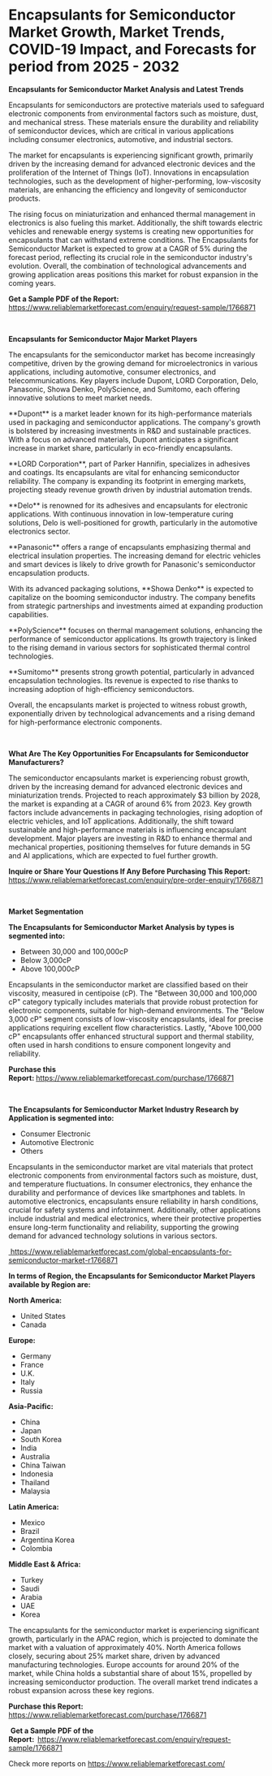 <p><h1>Encapsulants for Semiconductor Market Growth, Market Trends, COVID-19 Impact, and Forecasts for period from 2025 - 2032</h1></p><p><strong>Encapsulants for Semiconductor Market Analysis and Latest Trends</strong></p>
<p><p>Encapsulants for semiconductors are protective materials used to safeguard electronic components from environmental factors such as moisture, dust, and mechanical stress. These materials ensure the durability and reliability of semiconductor devices, which are critical in various applications including consumer electronics, automotive, and industrial sectors. </p><p>The market for encapsulants is experiencing significant growth, primarily driven by the increasing demand for advanced electronic devices and the proliferation of the Internet of Things (IoT). Innovations in encapsulation technologies, such as the development of higher-performing, low-viscosity materials, are enhancing the efficiency and longevity of semiconductor products. </p><p>The rising focus on miniaturization and enhanced thermal management in electronics is also fueling this market. Additionally, the shift towards electric vehicles and renewable energy systems is creating new opportunities for encapsulants that can withstand extreme conditions. The Encapsulants for Semiconductor Market is expected to grow at a CAGR of 5% during the forecast period, reflecting its crucial role in the semiconductor industry's evolution. Overall, the combination of technological advancements and growing application areas positions this market for robust expansion in the coming years.</p></p>
<p><strong>Get a Sample PDF of the Report:&nbsp;</strong> <a href="https://www.reliablemarketforecast.com/enquiry/request-sample/1766871?utm_campaign=2111&utm_medium=2&utm_source=Github&utm_content=ia&utm_term=28022025&utm_id=encapsulants-for-semiconductor">https://www.reliablemarketforecast.com/enquiry/request-sample/1766871</a></p>
<p>&nbsp;</p>
<p><strong>Encapsulants for Semiconductor Major Market Players</strong></p>
<p><p>The encapsulants for the semiconductor market has become increasingly competitive, driven by the growing demand for microelectronics in various applications, including automotive, consumer electronics, and telecommunications. Key players include Dupont, LORD Corporation, Delo, Panasonic, Showa Denko, PolyScience, and Sumitomo, each offering innovative solutions to meet market needs.</p><p>**Dupont** is a market leader known for its high-performance materials used in packaging and semiconductor applications. The company's growth is bolstered by increasing investments in R&D and sustainable practices. With a focus on advanced materials, Dupont anticipates a significant increase in market share, particularly in eco-friendly encapsulants.</p><p>**LORD Corporation**, part of Parker Hannifin, specializes in adhesives and coatings. Its encapsulants are vital for enhancing semiconductor reliability. The company is expanding its footprint in emerging markets, projecting steady revenue growth driven by industrial automation trends.</p><p>**Delo** is renowned for its adhesives and encapsulants for electronic applications. With continuous innovation in low-temperature curing solutions, Delo is well-positioned for growth, particularly in the automotive electronics sector.</p><p>**Panasonic** offers a range of encapsulants emphasizing thermal and electrical insulation properties. The increasing demand for electric vehicles and smart devices is likely to drive growth for Panasonic's semiconductor encapsulation products.</p><p>With its advanced packaging solutions, **Showa Denko** is expected to capitalize on the booming semiconductor industry. The company benefits from strategic partnerships and investments aimed at expanding production capabilities.</p><p>**PolyScience** focuses on thermal management solutions, enhancing the performance of semiconductor applications. Its growth trajectory is linked to the rising demand in various sectors for sophisticated thermal control technologies.</p><p>**Sumitomo** presents strong growth potential, particularly in advanced encapsulation technologies. Its revenue is expected to rise thanks to increasing adoption of high-efficiency semiconductors.</p><p>Overall, the encapsulants market is projected to witness robust growth, exponentially driven by technological advancements and a rising demand for high-performance electronic components.</p></p>
<p>&nbsp;</p>
<p><strong>What Are The Key Opportunities For Encapsulants for Semiconductor Manufacturers?</strong></p>
<p><p>The semiconductor encapsulants market is experiencing robust growth, driven by the increasing demand for advanced electronic devices and miniaturization trends. Projected to reach approximately $3 billion by 2028, the market is expanding at a CAGR of around 6% from 2023. Key growth factors include advancements in packaging technologies, rising adoption of electric vehicles, and IoT applications. Additionally, the shift toward sustainable and high-performance materials is influencing encapsulant development. Major players are investing in R&D to enhance thermal and mechanical properties, positioning themselves for future demands in 5G and AI applications, which are expected to fuel further growth.</p></p>
<p><strong>Inquire or Share Your Questions If Any Before Purchasing This Report:</strong> <a href="https://www.reliablemarketforecast.com/enquiry/pre-order-enquiry/1766871?utm_campaign=2111&utm_medium=2&utm_source=Github&utm_content=ia&utm_term=28022025&utm_id=encapsulants-for-semiconductor">https://www.reliablemarketforecast.com/enquiry/pre-order-enquiry/1766871</a></p>
<p>&nbsp;</p>
<p><strong>Market Segmentation</strong></p>
<p><strong>The Encapsulants for Semiconductor Market Analysis by types is segmented into:</strong></p>
<p><ul><li>Between 30,000 and 100,000cP</li><li>Below 3,000cP</li><li>Above 100,000cP</li></ul></p>
<p><p>Encapsulants in the semiconductor market are classified based on their viscosity, measured in centipoise (cP). The "Between 30,000 and 100,000 cP" category typically includes materials that provide robust protection for electronic components, suitable for high-demand environments. The "Below 3,000 cP" segment consists of low-viscosity encapsulants, ideal for precise applications requiring excellent flow characteristics. Lastly, "Above 100,000 cP" encapsulants offer enhanced structural support and thermal stability, often used in harsh conditions to ensure component longevity and reliability.</p></p>
<p><strong>Purchase this Report:&nbsp;</strong><a href="https://www.reliablemarketforecast.com/purchase/1766871?utm_campaign=2111&utm_medium=2&utm_source=Github&utm_content=ia&utm_term=28022025&utm_id=encapsulants-for-semiconductor">https://www.reliablemarketforecast.com/purchase/1766871</a></p>
<p>&nbsp;</p>
<p><strong>The Encapsulants for Semiconductor Market Industry Research by Application is segmented into:</strong></p>
<p><ul><li>Consumer Electronic</li><li>Automotive Electronic</li><li>Others</li></ul></p>
<p><p>Encapsulants in the semiconductor market are vital materials that protect electronic components from environmental factors such as moisture, dust, and temperature fluctuations. In consumer electronics, they enhance the durability and performance of devices like smartphones and tablets. In automotive electronics, encapsulants ensure reliability in harsh conditions, crucial for safety systems and infotainment. Additionally, other applications include industrial and medical electronics, where their protective properties ensure long-term functionality and reliability, supporting the growing demand for advanced technology solutions in various sectors.</p></p>
<p><a href="https://www.reliablemarketforecast.com/global-encapsulants-for-semiconductor-market-r1766871?utm_campaign=2111&utm_medium=2&utm_source=Github&utm_content=ia&utm_term=28022025&utm_id=encapsulants-for-semiconductor">&nbsp;https://www.reliablemarketforecast.com/global-encapsulants-for-semiconductor-market-r1766871</a></p>
<p><strong>In terms of Region, the Encapsulants for Semiconductor Market Players available by Region are:</strong></p>
<p>
    <p> <strong> North America: </strong>
        <ul>
            <li>United States</li>
            <li>Canada</li>
        </ul>
        </p> 
    <p> <strong> Europe: </strong>
        <ul>
            <li>Germany</li>
            <li>France</li>
            <li>U.K.</li>
            <li>Italy</li>
            <li>Russia</li>
        </ul>
        </p> 
    <p> <strong> Asia-Pacific: </strong>
        <ul>
            <li>China</li>
            <li>Japan</li>
            <li>South Korea</li>
            <li>India</li>
            <li>Australia</li>
            <li>China Taiwan</li>
            <li>Indonesia</li>
            <li>Thailand</li>
            <li>Malaysia</li>
        </ul>
        </p> 
    <p> <strong> Latin America: </strong>
        <ul>
            <li>Mexico</li>
            <li>Brazil</li>
            <li>Argentina Korea</li>
            <li>Colombia</li>
        </ul>
        </p> 
    <p> <strong> Middle East & Africa: </strong>
        <ul>
            <li>Turkey</li>
            <li>Saudi</li>
            <li>Arabia</li>
            <li>UAE</li>
            <li>Korea</li>
        </ul>
    </p>
    </p>
<p><p>The encapsulants for the semiconductor market is experiencing significant growth, particularly in the APAC region, which is projected to dominate the market with a valuation of approximately 40%. North America follows closely, securing about 25% market share, driven by advanced manufacturing technologies. Europe accounts for around 20% of the market, while China holds a substantial share of about 15%, propelled by increasing semiconductor production. The overall market trend indicates a robust expansion across these key regions.</p></p>
<p><strong>Purchase this Report: </strong><a href="https://www.reliablemarketforecast.com/purchase/1766871?utm_campaign=2111&utm_medium=2&utm_source=Github&utm_content=ia&utm_term=28022025&utm_id=encapsulants-for-semiconductor">https://www.reliablemarketforecast.com/purchase/1766871</a></p>
<p>&nbsp;<strong>Get a Sample PDF of the Report:&nbsp;&nbsp;</strong><a href="https://www.reliablemarketforecast.com/enquiry/request-sample/1766871?utm_campaign=2111&utm_medium=2&utm_source=Github&utm_content=ia&utm_term=28022025&utm_id=encapsulants-for-semiconductor">https://www.reliablemarketforecast.com/enquiry/request-sample/1766871</a></p>
<p><strong></strong></p>
<p>Check more reports on <a href="https://www.reliablemarketforecast.com/?utm_campaign=2111&utm_medium=2&utm_source=Github&utm_content=ia&utm_term=28022025&utm_id=encapsulants-for-semiconductor">https://www.reliablemarketforecast.com/</a></p>